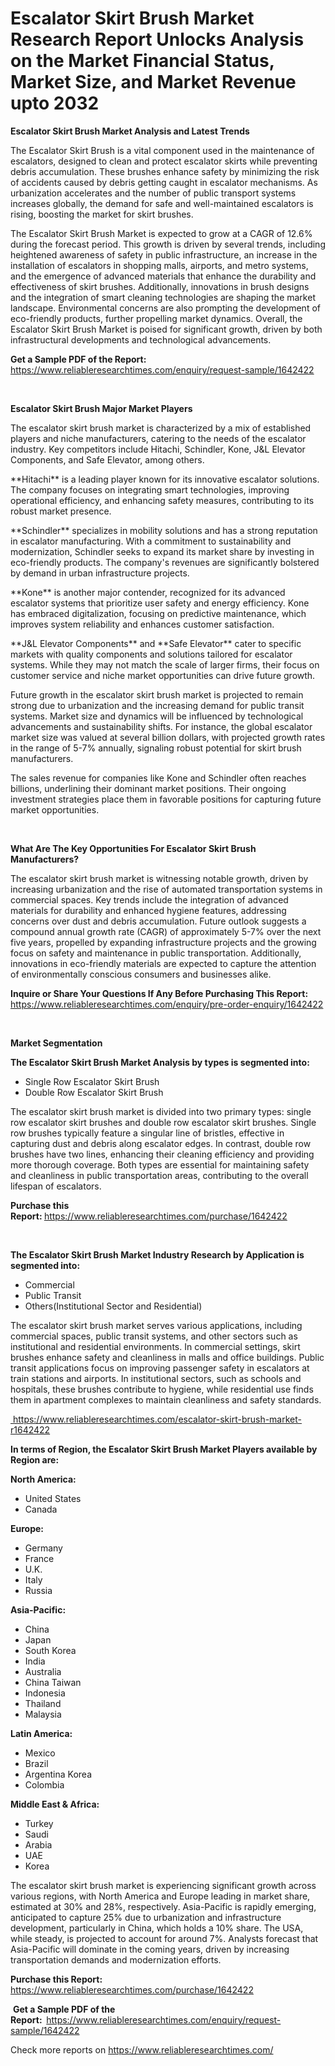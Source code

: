 <p><h1>Escalator Skirt Brush Market Research Report Unlocks Analysis on the Market Financial Status, Market Size, and Market Revenue upto 2032</h1></p><p><strong>Escalator Skirt Brush Market Analysis and Latest Trends</strong></p>
<p><p>The Escalator Skirt Brush is a vital component used in the maintenance of escalators, designed to clean and protect escalator skirts while preventing debris accumulation. These brushes enhance safety by minimizing the risk of accidents caused by debris getting caught in escalator mechanisms. As urbanization accelerates and the number of public transport systems increases globally, the demand for safe and well-maintained escalators is rising, boosting the market for skirt brushes.</p><p>The Escalator Skirt Brush Market is expected to grow at a CAGR of 12.6% during the forecast period. This growth is driven by several trends, including heightened awareness of safety in public infrastructure, an increase in the installation of escalators in shopping malls, airports, and metro systems, and the emergence of advanced materials that enhance the durability and effectiveness of skirt brushes. Additionally, innovations in brush designs and the integration of smart cleaning technologies are shaping the market landscape. Environmental concerns are also prompting the development of eco-friendly products, further propelling market dynamics. Overall, the Escalator Skirt Brush Market is poised for significant growth, driven by both infrastructural developments and technological advancements.</p></p>
<p><strong>Get a Sample PDF of the Report:&nbsp;</strong> <a href="https://www.reliableresearchtimes.com/enquiry/request-sample/1642422?utm_campaign=2275&utm_medium=2&utm_source=Github&utm_content=ia&utm_term=11042025&utm_id=escalator-skirt-brush">https://www.reliableresearchtimes.com/enquiry/request-sample/1642422</a></p>
<p>&nbsp;</p>
<p><strong>Escalator Skirt Brush Major Market Players</strong></p>
<p><p>The escalator skirt brush market is characterized by a mix of established players and niche manufacturers, catering to the needs of the escalator industry. Key competitors include Hitachi, Schindler, Kone, J&L Elevator Components, and Safe Elevator, among others.</p><p>**Hitachi** is a leading player known for its innovative escalator solutions. The company focuses on integrating smart technologies, improving operational efficiency, and enhancing safety measures, contributing to its robust market presence.</p><p>**Schindler** specializes in mobility solutions and has a strong reputation in escalator manufacturing. With a commitment to sustainability and modernization, Schindler seeks to expand its market share by investing in eco-friendly products. The company's revenues are significantly bolstered by demand in urban infrastructure projects.</p><p>**Kone** is another major contender, recognized for its advanced escalator systems that prioritize user safety and energy efficiency. Kone has embraced digitalization, focusing on predictive maintenance, which improves system reliability and enhances customer satisfaction.</p><p>**J&L Elevator Components** and **Safe Elevator** cater to specific markets with quality components and solutions tailored for escalator systems. While they may not match the scale of larger firms, their focus on customer service and niche market opportunities can drive future growth.</p><p>Future growth in the escalator skirt brush market is projected to remain strong due to urbanization and the increasing demand for public transit systems. Market size and dynamics will be influenced by technological advancements and sustainability shifts. For instance, the global escalator market size was valued at several billion dollars, with projected growth rates in the range of 5-7% annually, signaling robust potential for skirt brush manufacturers.</p><p>The sales revenue for companies like Kone and Schindler often reaches billions, underlining their dominant market positions. Their ongoing investment strategies place them in favorable positions for capturing future market opportunities.</p></p>
<p>&nbsp;</p>
<p><strong>What Are The Key Opportunities For Escalator Skirt Brush Manufacturers?</strong></p>
<p><p>The escalator skirt brush market is witnessing notable growth, driven by increasing urbanization and the rise of automated transportation systems in commercial spaces. Key trends include the integration of advanced materials for durability and enhanced hygiene features, addressing concerns over dust and debris accumulation. Future outlook suggests a compound annual growth rate (CAGR) of approximately 5-7% over the next five years, propelled by expanding infrastructure projects and the growing focus on safety and maintenance in public transportation. Additionally, innovations in eco-friendly materials are expected to capture the attention of environmentally conscious consumers and businesses alike.</p></p>
<p><strong>Inquire or Share Your Questions If Any Before Purchasing This Report:</strong> <a href="https://www.reliableresearchtimes.com/enquiry/pre-order-enquiry/1642422?utm_campaign=2275&utm_medium=2&utm_source=Github&utm_content=ia&utm_term=11042025&utm_id=escalator-skirt-brush">https://www.reliableresearchtimes.com/enquiry/pre-order-enquiry/1642422</a></p>
<p>&nbsp;</p>
<p><strong>Market Segmentation</strong></p>
<p><strong>The Escalator Skirt Brush Market Analysis by types is segmented into:</strong></p>
<p><ul><li>Single Row Escalator Skirt Brush</li><li>Double Row Escalator Skirt Brush</li></ul></p>
<p><p>The escalator skirt brush market is divided into two primary types: single row escalator skirt brushes and double row escalator skirt brushes. Single row brushes typically feature a singular line of bristles, effective in capturing dust and debris along escalator edges. In contrast, double row brushes have two lines, enhancing their cleaning efficiency and providing more thorough coverage. Both types are essential for maintaining safety and cleanliness in public transportation areas, contributing to the overall lifespan of escalators.</p></p>
<p><strong>Purchase this Report:&nbsp;</strong><a href="https://www.reliableresearchtimes.com/purchase/1642422?utm_campaign=2275&utm_medium=2&utm_source=Github&utm_content=ia&utm_term=11042025&utm_id=escalator-skirt-brush">https://www.reliableresearchtimes.com/purchase/1642422</a></p>
<p>&nbsp;</p>
<p><strong>The Escalator Skirt Brush Market Industry Research by Application is segmented into:</strong></p>
<p><ul><li>Commercial</li><li>Public Transit</li><li>Others(Institutional Sector and Residential)</li></ul></p>
<p><p>The escalator skirt brush market serves various applications, including commercial spaces, public transit systems, and other sectors such as institutional and residential environments. In commercial settings, skirt brushes enhance safety and cleanliness in malls and office buildings. Public transit applications focus on improving passenger safety in escalators at train stations and airports. In institutional sectors, such as schools and hospitals, these brushes contribute to hygiene, while residential use finds them in apartment complexes to maintain cleanliness and safety standards.</p></p>
<p><a href="https://www.reliableresearchtimes.com/escalator-skirt-brush-market-r1642422?utm_campaign=2275&utm_medium=2&utm_source=Github&utm_content=ia&utm_term=11042025&utm_id=escalator-skirt-brush">&nbsp;https://www.reliableresearchtimes.com/escalator-skirt-brush-market-r1642422</a></p>
<p><strong>In terms of Region, the Escalator Skirt Brush Market Players available by Region are:</strong></p>
<p>
    <p> <strong> North America: </strong>
        <ul>
            <li>United States</li>
            <li>Canada</li>
        </ul>
        </p> 
    <p> <strong> Europe: </strong>
        <ul>
            <li>Germany</li>
            <li>France</li>
            <li>U.K.</li>
            <li>Italy</li>
            <li>Russia</li>
        </ul>
        </p> 
    <p> <strong> Asia-Pacific: </strong>
        <ul>
            <li>China</li>
            <li>Japan</li>
            <li>South Korea</li>
            <li>India</li>
            <li>Australia</li>
            <li>China Taiwan</li>
            <li>Indonesia</li>
            <li>Thailand</li>
            <li>Malaysia</li>
        </ul>
        </p> 
    <p> <strong> Latin America: </strong>
        <ul>
            <li>Mexico</li>
            <li>Brazil</li>
            <li>Argentina Korea</li>
            <li>Colombia</li>
        </ul>
        </p> 
    <p> <strong> Middle East & Africa: </strong>
        <ul>
            <li>Turkey</li>
            <li>Saudi</li>
            <li>Arabia</li>
            <li>UAE</li>
            <li>Korea</li>
        </ul>
    </p>
    </p>
<p><p>The escalator skirt brush market is experiencing significant growth across various regions, with North America and Europe leading in market share, estimated at 30% and 28%, respectively. Asia-Pacific is rapidly emerging, anticipated to capture 25% due to urbanization and infrastructure development, particularly in China, which holds a 10% share. The USA, while steady, is projected to account for around 7%. Analysts forecast that Asia-Pacific will dominate in the coming years, driven by increasing transportation demands and modernization efforts.</p></p>
<p><strong>Purchase this Report: </strong><a href="https://www.reliableresearchtimes.com/purchase/1642422?utm_campaign=2275&utm_medium=2&utm_source=Github&utm_content=ia&utm_term=11042025&utm_id=escalator-skirt-brush">https://www.reliableresearchtimes.com/purchase/1642422</a></p>
<p>&nbsp;<strong>Get a Sample PDF of the Report:&nbsp;&nbsp;</strong><a href="https://www.reliableresearchtimes.com/enquiry/request-sample/1642422?utm_campaign=2275&utm_medium=2&utm_source=Github&utm_content=ia&utm_term=11042025&utm_id=escalator-skirt-brush">https://www.reliableresearchtimes.com/enquiry/request-sample/1642422</a></p>
<p><strong></strong></p>
<p>Check more reports on <a href="https://www.reliableresearchtimes.com/?utm_campaign=2275&utm_medium=2&utm_source=Github&utm_content=ia&utm_term=11042025&utm_id=escalator-skirt-brush">https://www.reliableresearchtimes.com/</a></p>